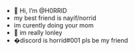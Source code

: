 - 👋 Hi, I’m @H0RRID
- my best friend is nayif/norrid
- im curently doing your mom 
- 💞️ im really lonley
- �discord is horrid#001 pls be my friend 

<!---
H0RRID/H0RRID is a ✨ special ✨ repository because its `README.md` (this file) appears on your GitHub profile.
You can click the Preview link to take a look at your changes.
--->
